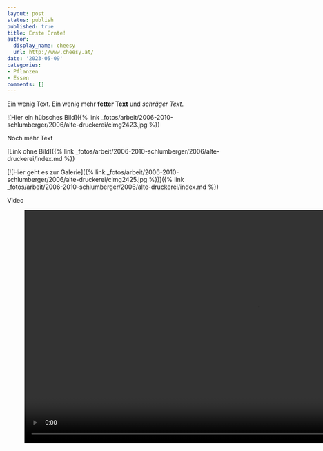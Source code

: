 ```yaml
---
layout: post
status: publish
published: true
title: Erste Ernte!
author:
  display_name: cheesy
  url: http://www.cheesy.at/
date: '2023-05-09'
categories:
- Pflanzen
- Essen
comments: []
---
```

<!-- Titel, Datum und Kategorien nicht vergessen!!!! -->

Ein wenig Text. Ein wenig mehr **fetter Text** und *schräger Text*.

![Hier ein hübsches Bild]({% link _fotos/arbeit/2006-2010-schlumberger/2006/alte-druckerei/cimg2423.jpg %})

Noch mehr Text

[Link ohne Bild]({% link _fotos/arbeit/2006-2010-schlumberger/2006/alte-druckerei/index.md %})

[![Hier geht es zur Galerie]({% link _fotos/arbeit/2006-2010-schlumberger/2006/alte-druckerei/cimg2425.jpg %})]({% link _fotos/arbeit/2006-2010-schlumberger/2006/alte-druckerei/index.md %})

Video

<figure><video controls height="540" idth="800" src="{% link /download/Videos/Flying-Disco-Ball.mp4 %}"></video></figure>